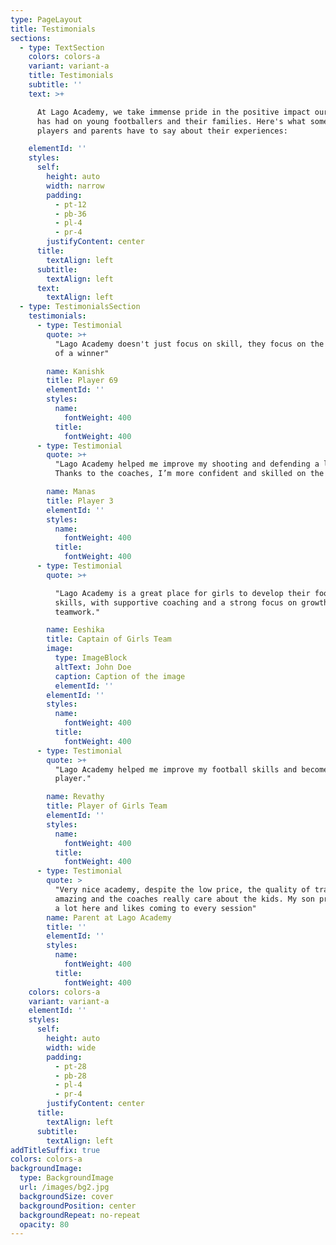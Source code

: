 ```yaml
---
type: PageLayout
title: Testimonials
sections:
  - type: TextSection
    colors: colors-a
    variant: variant-a
    title: Testimonials
    subtitle: ''
    text: >+

      At Lago Academy, we take immense pride in the positive impact our academy
      has had on young footballers and their families. Here's what some of our
      players and parents have to say about their experiences:

    elementId: ''
    styles:
      self:
        height: auto
        width: narrow
        padding:
          - pt-12
          - pb-36
          - pl-4
          - pr-4
        justifyContent: center
      title:
        textAlign: left
      subtitle:
        textAlign: left
      text:
        textAlign: left
  - type: TestimonialsSection
    testimonials:
      - type: Testimonial
        quote: >+
          "Lago Academy doesn't just focus on skill, they focus on the mentality
          of a winner"

        name: Kanishk
        title: Player 69
        elementId: ''
        styles:
          name:
            fontWeight: 400
          title:
            fontWeight: 400
      - type: Testimonial
        quote: >+
          "Lago Academy helped me improve my shooting and defending a lot.
          Thanks to the coaches, I’m more confident and skilled on the field!"

        name: Manas
        title: Player 3
        elementId: ''
        styles:
          name:
            fontWeight: 400
          title:
            fontWeight: 400
      - type: Testimonial
        quote: >+

          "Lago Academy is a great place for girls to develop their football
          skills, with supportive coaching and a strong focus on growth and
          teamwork."

        name: Eeshika
        title: Captain of Girls Team
        image:
          type: ImageBlock
          altText: John Doe
          caption: Caption of the image
          elementId: ''
        elementId: ''
        styles:
          name:
            fontWeight: 400
          title:
            fontWeight: 400
      - type: Testimonial
        quote: >+
          "Lago Academy helped me improve my football skills and become a better
          player."

        name: Revathy
        title: Player of Girls Team
        elementId: ''
        styles:
          name:
            fontWeight: 400
          title:
            fontWeight: 400
      - type: Testimonial
        quote: >
          "Very nice academy, despite the low price, the quality of training is
          amazing and the coaches really care about the kids. My son progresses
          a lot here and likes coming to every session"
        name: Parent at Lago Academy
        title: ''
        elementId: ''
        styles:
          name:
            fontWeight: 400
          title:
            fontWeight: 400
    colors: colors-a
    variant: variant-a
    elementId: ''
    styles:
      self:
        height: auto
        width: wide
        padding:
          - pt-28
          - pb-28
          - pl-4
          - pr-4
        justifyContent: center
      title:
        textAlign: left
      subtitle:
        textAlign: left
addTitleSuffix: true
colors: colors-a
backgroundImage:
  type: BackgroundImage
  url: /images/bg2.jpg
  backgroundSize: cover
  backgroundPosition: center
  backgroundRepeat: no-repeat
  opacity: 80
---
```

